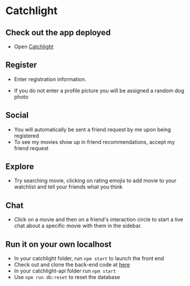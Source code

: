 <h1>Catchlight</h1>

<h2>Check out the app deployed</h2>

- Open [Catchlight](https://catchlight-media.herokuapp.com/register)

<h2>Register</h2>

- Enter registration information.

- If you do not enter a profile picture you will be assigned a random dog photo

<h2>Social</h2>

- You will automatically be sent a friend request by me upon being registered
- To see my movies show up in friend recommendations, accept my friend request

<h2>Explore</h2>

- Try searching movie, clicking on rating emojis to add movie to your watchlist and tell your friends what you think

<h2>Chat</h2>

- Click on a movie and then on a friend's interaction circle to start a live chat about a specific movie with them in the sidebar.

## Run it on your own localhost

- In your catchlight folder, run `npm start` to launch the front end
- Check out and clone the back-end code at [here](https://www.github.com/rewpt/catchlight-api)
- In your catchlight-api folder run `npm start`
- Use `npm run db:reset` to reset the database
